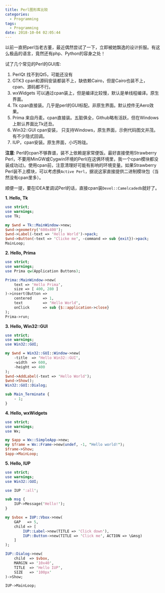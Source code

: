 ```yaml
---
title: Perl图形库比较
categories:
  - Programming
tags:
  - Programming
date: 2018-10-04 02:05:44
---
```


以前一直把perl当老古董，最近偶然尝试了一下，立即被她飘逸的设计折服。有这么极品的语言，竟然还有php、Python的容身之处！

试了几个常见的Perl的GUI库:
1. PerlQt 找不到Qt5，可能还没有
2. GTK3 cpan和源码安装都装不上，缺依赖Cairo，但是Cairo也装不上，cpan、源码都不行。
3. wxWidgets 可以通过cpan装上，但是编译比较慢，默认是单线程编译。原生界面。
4. Tk cpan直接装。几乎是perl的GUI标配。非原生界面。默认控件无Aero效果。
5. Prima 来自丹麦。cpan直接装。五脏俱全，Github略有活跃，但在Windows上默认界面比Tk还丑。
6. Win32::GUI cpan安装， 只支持Windows，原生界面，示例代码图文并茂。有不少隐式回调。
7. IUP，cpan安装。原生界面，小巧玲珑。

**注意**: Perl的cpan不够靠谱，装不上依赖是家常便饭。最好直接使用Strawberry Perl，不要用MinGW或Cygwin环境的Perl(在这俩环境里，我一个cpan模块都没装成功过)。使用cpan前，注意清理好可能有影响的环境变量。如果Strawberry Perl装不上模块，可以考虑换`Active Perl`，据说这家直接提供二进制模块包（当然没有cpan里多）。

顺便一提，要在IDEA里调试Perl的话，直接cpan装`Devel::Camelcadedb`就好了。

**1. Hello, Tk**
```perl
use strict;
use warnings;
use Tk;

my $wnd = Tk::MainWindow->new;
$wnd->geometry('600x400');
$wnd->Label(-text => 'Hello World')->pack;
$wnd->Button(-text => 'Clicke me', -command => sub {exit})->pack;
MainLoop;
```

**2. Hello, Prima**
```perl
use strict;
use warnings;
use Prima qw(Application Buttons);

Prima::MainWindow->new(
    text => 'Hello Prima',
    size => [ 400, 280 ]
)->insert(Button =>
    centered     => 1,
    text         => 'Hello World',
    onClick      => sub {$::application->close}
);
Prima->run;
```

**3. Hello, Win32::GUI**
```perl
use strict;
use warnings;
use Win32::GUI;

my $wnd = Win32::GUI::Window->new(
    -title  => 'Hello Win32::GUI',
    -width  => 600,
    -height => 400
);
$wnd->AddLabel(-text => 'Hello World');
$wnd->Show();
Win32::GUI::Dialog;

sub Main_Terminate {
    - 1;
}
```

**4. Hello, wxWidgets**
```perl
use strict;
use warnings;
use Wx;

my $app = Wx::SimpleApp->new;
my $frame = Wx::Frame->new(undef, -1, "Hello world!");
$frame->Show;
$app->MainLoop;
```

**5. Hello, IUP**
```perl
use strict;
use warnings;
use Win32::GUI;

use IUP ':all';

sub msg {
    IUP->Message('Hello!');
}

my $vbox = IUP::Vbox->new(
    GAP   => 5,
    child => [
        IUP::Label->new(TITLE => 'Click down'),
        IUP::Button->new(TITLE => 'Click me', ACTION => \&msg)
    ]
);

IUP::Dialog->new(
    child  => $vbox,
    MARGIN => '10x40',
    TITLE  => 'Hello IUP',
    SIZE   => '100px'
)->Show;

IUP->MainLoop;
```


